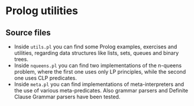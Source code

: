 # Prolog utilities

## Source files

* Inside `utils.pl` you can find some Prolog examples, exercises and utilities,
regarding data structures like lists, sets, queues and binary trees.
* Inside `nqueens.pl` you can find two implementations of the n-queens problem,
where the first one uses only LP principles, while the second one uses CLP predicates.
* Inside `meta.pl` you can find implementations of meta-interpreters and the use of various meta-predicates.
Also grammar parsers and Definite Clause Grammar parsers have been tested.
